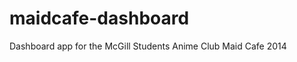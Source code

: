maidcafe-dashboard
==================

Dashboard app for the McGill Students Anime Club Maid Cafe 2014
